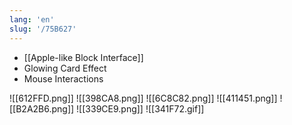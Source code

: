 ```yaml
---
lang: 'en'
slug: '/75B627'
---
```


- [[Apple-like Block Interface]]
- Glowing Card Effect
- Mouse Interactions

![[612FFD.png]]
![[398CA8.png]]
![[6C8C82.png]]
![[411451.png]]
![[B2A2B6.png]]
![[339CE9.png]]
![[341F72.gif]]
